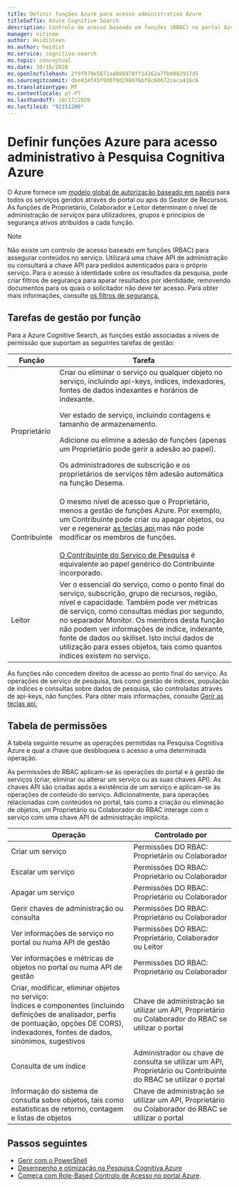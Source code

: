 ```yaml
---
title: Definir funções Azure para acesso administrativo Azure
titleSuffix: Azure Cognitive Search
description: Controlo de acesso baseado em funções (RBAC) no portal Azure para controlar e delegar tarefas administrativas para a gestão da Pesquisa Cognitiva Azure.
manager: nitinme
author: HeidiSteen
ms.author: heidist
ms.service: cognitive-search
ms.topic: conceptual
ms.date: 10/16/2020
ms.openlocfilehash: 2f9f979e5871a4888978ff14362a7fb0082917d5
ms.sourcegitcommit: dbe434f45f9d0f9d298076bf8c08672ceca416c6
ms.translationtype: MT
ms.contentlocale: pt-PT
ms.lasthandoff: 10/17/2020
ms.locfileid: "92151200"
---
```

# <a name="set-azure-roles-for-administrative-access-to-azure-cognitive-search"></a>Definir funções Azure para acesso administrativo à Pesquisa Cognitiva Azure

O Azure fornece um [modelo global de autorização baseado em papéis](../role-based-access-control/role-assignments-portal.md) para todos os serviços geridos através do portal ou apis do Gestor de Recursos. As funções de Proprietário, Colaborador e Leitor determinam o nível de administração de *serviços* para utilizadores, grupos e princípios de segurança ativos atribuídos a cada função. 

> [!Note]
> Não existe um controlo de acesso baseado em funções (RBAC) para assegurar conteúdos no serviço. Utilizará uma chave API de administração ou consultará a chave API para pedidos autenticados para o próprio serviço. Para o acesso à identidade sobre os resultados da pesquisa, pode criar filtros de segurança para aparar resultados por identidade, removendo documentos para os quais o solicitador não deve ter acesso. Para obter mais informações, consulte [os filtros de segurança.](search-security-trimming-for-azure-search.md)

## <a name="management-tasks-by-role"></a>Tarefas de gestão por função

Para a Azure Cognitive Search, as funções estão associadas a níveis de permissão que suportam as seguintes tarefas de gestão:

| Função | Tarefa |
| --- | --- |
| Proprietário |Criar ou eliminar o serviço ou qualquer objeto no serviço, incluindo api-keys, índices, indexadores, fontes de dados indexantes e horários de indexante.<p>Ver estado de serviço, incluindo contagens e tamanho de armazenamento.<p>Adicione ou elimine a adesão de funções (apenas um Proprietário pode gerir a adesão ao papel).<p>Os administradores de subscrição e os proprietários de serviços têm adesão automática na função Desema. |
| Contribuinte | O mesmo nível de acesso que o Proprietário, menos a gestão de funções Azure. Por exemplo, um Contribuinte pode criar ou apagar objetos, ou ver e regenerar [as teclas api,](search-security-api-keys.md)mas não pode modificar os membros de funções.<br><br>[O Contribuinte do Serviço de Pesquisa](../role-based-access-control/built-in-roles.md#search-service-contributor) é equivalente ao papel genérico do Contribuinte incorporado. |
| Leitor |Ver o essencial do serviço, como o ponto final do serviço, subscrição, grupo de recursos, região, nível e capacidade. Também pode ver métricas de serviço, como consultas médias por segundo, no separador Monitor. Os membros desta função não podem ver informações de índice, indexante, fonte de dados ou skillset. Isto inclui dados de utilização para esses objetos, tais como quantos índices existem no serviço. |

As funções não concedem direitos de acesso ao ponto final do serviço. As operações de serviço de pesquisa, tais como gestão de índices, população de índices e consultas sobre dados de pesquisa, são controladas através de api-keys, não funções. Para obter mais informações, consulte [Gerir as teclas api.](search-security-api-keys.md)

## <a name="permissions-table"></a>Tabela de permissões

A tabela seguinte resume as operações permitidas na Pesquisa Cognitiva Azure e qual a chave que desbloqueia o acesso a uma determinada operação.

As permissões do RBAC aplicam-se às operações do portal e à gestão de serviços (criar, eliminar ou alterar um serviço ou as suas chaves API). As chaves API são criadas após a existência de um serviço e aplicam-se às operações de conteúdo do serviço. Adicionalmente, para operações relacionadas com conteúdos no portal, tais como a criação ou eliminação de objetos, um Proprietário ou Colaborador do RBAC interage com o serviço com uma chave API de administração implícita.

| Operação | Controlado por |
|-----------|-------------------------|
| Criar um serviço | Permissões DO RBAC: Proprietário ou Colaborador |
| Escalar um serviço | Permissões DO RBAC: Proprietário ou Colaborador|
| Apagar um serviço | Permissões DO RBAC: Proprietário ou Colaborador |
| Gerir chaves de administração ou consulta | Permissões DO RBAC: Proprietário ou Colaborador|
| Ver informações de serviço no portal ou numa API de gestão | Permissões DO RBAC: Proprietário, Colaborador ou Leitor  |
| Ver informações e métricas de objetos no portal ou numa API de gestão | Permissões DO RBAC: Proprietário ou Colaborador |
| Criar, modificar, eliminar objetos no serviço: <br>Índices e componentes (incluindo definições de analisador, perfis de pontuação, opções DE CORS), indexadores, fontes de dados, sinónimos, sugestivos | Chave de administração se utilizar um API, Proprietário ou Colaborador do RBAC se utilizar o portal |
| Consulta de um índice | Administrador ou chave de consulta se utilizar um API, Proprietário ou Contribuinte do RBAC se utilizar o portal |
| Informação do sistema de consulta sobre objetos, tais como estatísticas de retorno, contagem e listas de objetos | Chave de administração se utilizar um API, Proprietário ou Colaborador do RBAC se utilizar o portal |

## <a name="next-steps"></a>Passos seguintes

+ [Gerir com o PowerShell](search-manage-powershell.md) 
+ [Desempenho e otimização na Pesquisa Cognitiva Azure](search-performance-optimization.md)
+ [Começa com Role-Based Controlo de Acesso no portal Azure](../role-based-access-control/overview.md).
